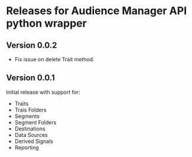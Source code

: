# Releases for Audience Manager API python wrapper

## Version 0.0.2

* Fix issue on delete Trait method.

## Version 0.0.1

Initial release with support for:

* Traits
* Trais Folders
* Segments
* Segment Folders
* Destinations
* Data Sources
* Derived Signals
* Reporting